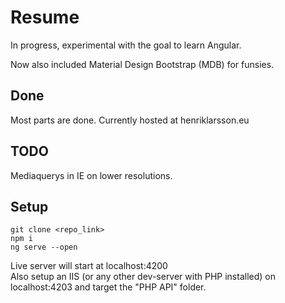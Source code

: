 # Resume
<p>In progress, experimental with the goal to learn Angular.</p>
<p>Now also included Material Design Bootstrap (MDB) for funsies.</p>

## Done
Most parts are done. Currently hosted at henriklarsson.eu

## TODO
Mediaquerys in IE on lower resolutions.

## Setup
```
git clone <repo_link>
npm i
ng serve --open
```
Live server will start at localhost:4200<br>
Also setup an IIS (or any other dev-server with PHP installed) on localhost:4203 and target the "PHP API" folder.
